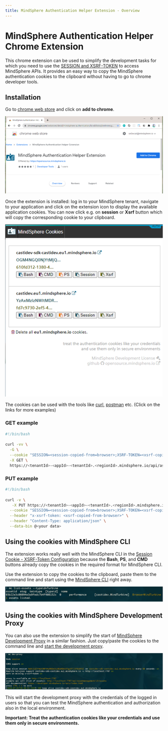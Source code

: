 ```yaml
---
title: MindSphere Authentication Helper Extension - Overview
---
```


<!-- @format -->

# MindSphere Authentication Helper Chrome Extension

This chrome extension can be used to simplify the development tasks for which you need to use the [SESSION and XSRF-TOKEN](https://developer.mindsphere.io/howto/howto-local-development.html#generate-user-credentials) to access MindSphere APIs. It provides an easy way to copy the MindSphere authentication cookies to the clipboard without having to go to chrome developer tools.

## Installation

Go to <a href="https://chrome.google.com/webstore/detail/mindsphere-authentication/licndiiilobojikmhmmcgdbpmnmdeoee"><i class="fab fa-chrome"></i> chrome web store</a> and click on **add to chrome**.

![screenshot](images/install.png)

Once the extension is installed: log in to your MindSphere tenant, navigate to your application and click on the extension icon to display the available application cookies. You can now click e.g. on **session** or **Xsrf** button which will copy the corresponding cookie to your clipboard.

![screenshot](images/screenshot.extension.png)

The cookies can be used with the tools like [curl](https://developer.mindsphere.io/howto/howto-local-development.html#curl-example), [postman](https://developer.mindsphere.io/howto/howto-local-development.html#postman-example_1) etc. (Click on the links for more examples)

### GET example

```bash
#!/bin/bash

curl -vv \
  -G \
  --cookie "SESSION=<session-copied-from=browser>;XSRF-TOKEN=<xsrf-copied-from-browser>" \
  -X GET \
  https://<tenantId>-<appId>-<tenantId>.<regionId>.mindsphere.io/api/assetmanagement/v3/assets
```

### PUT example

```bash
#!/bin/bash

curl -v \
   -X PUT https://<tenantId>-<appId>-<tenantId>.<regionId>.mindsphere.io/api/<puturl> \
  --cookie "SESSION=<session-copied-from=browser>;XSRF-TOKEN=<xsrf-copied-from-browser>" \
  --header "x-xsrf-token: <xsrf-copied-from-browser>" \
  --header "Content-Type: application/json" \
  --data-bin @<your data>
```

## Using the cookies with MindSphere CLI

The extension works really well with the MindSphere CLI in the [Session Cookie - XSRF-Token Configuration](https://opensource.mindsphere.io/docs/mindconnect-nodejs/cli/setting-up-the-cli.html#tab1anchor3) because the **Bash**, **PS**, and **CMD** buttons already copy the cookies in the required format for MindSphere CLI.

Use the extension to copy the cookies to the clipboard, paste them to the command line and start using the [MindSphere CLI](https://opensource.mindsphere.io/docs/mindconnect-nodejs/cli/index.html) right away.

![cli](images/cookieresult.png)

## Using the cookies with MindSphere Development Proxy

You can also use the extension to simplify the start of [MindSphere Development Proxy](https://opensource.mindsphere.io/docs/mindconnect-nodejs/cli/development-proxy.html) in a similar fashion. Just copy/paste the cookies to the command line and [start the development proxy](https://opensource.mindsphere.io/docs/mindconnect-nodejs/cli/development-proxy.html#tab1anchor1).

![cli](images/proxy-cookie.png)

This will start the development proxy with the credentials of the logged in users so that you can test the MindSphere authentication and authorization also in the local environment.

**Important: Treat the authentication cookies like your credentials and use them only in secure environments.**
